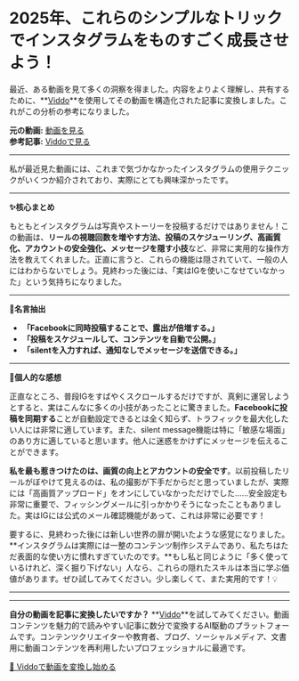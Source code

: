 # 2025年、これらのシンプルなトリックでインスタグラムをものすごく成長させよう！

最近、ある動画を見て多くの洞察を得ました。内容をよりよく理解し、共有するために、**[Viddo](https://viddo.pro/)**を使用してその動画を構造化された記事に変換しました。これがこの分析の参考になりました。

**元の動画:** [動画を見る](https://www.youtube.com/watch?v=BzQgV2x-cxY)  
**参考記事:** [Viddoで見る](https://viddo.pro/zh/video-result/c85437dd-6263-42b4-b6f7-bf3afaf11d28)

---

私が最近見た動画には、これまで気づかなかったインスタグラムの使用テクニックがいくつか紹介されており、実際にとても興味深かったです。

---

**✨核心まとめ**

もともとインスタグラムは写真やストーリーを投稿するだけではありません！この動画は、**リールの視聴回数を増やす方法、投稿のスケジューリング、高画質化、アカウントの安全強化、メッセージを隠す小技**など、非常に実用的な操作方法を教えてくれました。正直に言うと、これらの機能は隠されていて、一般の人にはわからないでしょう。見終わった後には、「実はIGを使いこなせていなかった」という気持ちになりました。

---

**📌名言抽出**

- **「Facebookに同時投稿することで、露出が倍増する。」**
- **「投稿をスケジュールして、コンテンツを自動で公開。」**
- **「silentを入力すれば、通知なしでメッセージを送信できる。」**

---

**💭個人的な感想**

正直なところ、普段IGをすばやくスクロールするだけですが、真剣に運営しようとすると、実はこんなに多くの小技があったことに驚きました。**Facebookに投稿を同期する**ことが自動設定できるとは全く知らず、トラフィックを最大化したい人には非常に適しています。また、silent message機能は特に「敏感な場面」のあり方に適していると思います。他人に迷惑をかけずにメッセージを伝えることができます。

**私を最も惹きつけたのは、画質の向上とアカウントの安全です**。以前投稿したリールがぼやけて見えるのは、私の撮影が下手だからだと思っていましたが、実際には「高画質アップロード」をオンにしていなかっただけでした……安全設定も非常に重要で、フィッシングメールに引っかかりそうになったこともありました。実はIGには公式のメール確認機能があって、これは非常に必要です！

要するに、見終わった後には新しい世界の扉が開いたような感覚になりました。**インスタグラムは実際には一整のコンテンツ制作システムであり、私たちはただ表面的な使い方に慣れすぎていたのです。**もし私と同じように「多く使っているけれど、深く掘り下げない」人なら、これらの隠れたスキルは本当に学ぶ価値があります。ぜひ試してみてください。少し楽しくて、また実用的です！💡

---

---

**自分の動画を記事に変換したいですか？** **[Viddo](https://viddo.pro/)**を試してみてください。動画コンテンツを魅力的で読みやすい記事に数分で変換するAI駆動のプラットフォームです。コンテンツクリエイターや教育者、ブログ、ソーシャルメディア、文書用に動画コンテンツを再利用したいプロフェッショナルに最適です。

[🚀 Viddoで動画を変換し始める](https://viddo.pro/)